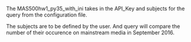 The MAS500hw1_py35_with_ini takes in the API_Key and subjects for the query from the configuration file.

The subjects are to be defined by the user. And query will compare the number of their occurence on mainstream media in September 2016.